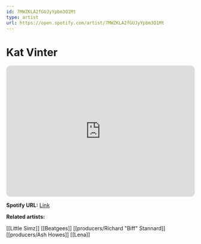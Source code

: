 ```yaml
---
id: 7MWZKLA2fGUJyYpbm3Q1Mt
type: artist
url: https://open.spotify.com/artist/7MWZKLA2fGUJyYpbm3Q1Mt
---
```

# Kat Vinter

<iframe style="border-radius:12px" src="https://open.spotify.com/embed/artist/7MWZKLA2fGUJyYpbm3Q1Mt" width="100%" height="352" frameBorder="0" allowfullscreen="" allow="autoplay; clipboard-write; encrypted-media; fullscreen; picture-in-picture" loading="lazy"></iframe>

**Spotify URL:** [Link](https://open.spotify.com/artist/7MWZKLA2fGUJyYpbm3Q1Mt)

**Related artists:**

[[Little Simz]]
[[Beatgees]]
[[producers/Richard "Biff" Stannard]]
[[producers/Ash Howes]]
[[Lena]]
